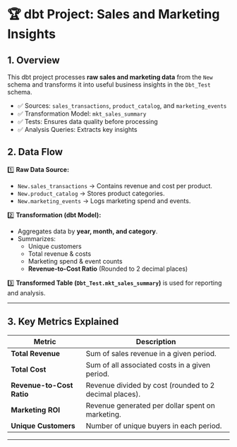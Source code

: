 # 🏆 dbt Project: Sales and Marketing Insights

## **1. Overview**
This dbt project processes **raw sales and marketing data** from the `New` schema and transforms it into useful business insights in the `Dbt_Test` schema.

- ✅ Sources: `sales_transactions`, `product_catalog`, and `marketing_events`
- ✅ Transformation Model: `mkt_sales_summary`
- ✅ Tests: Ensures data quality before processing
- ✅ Analysis Queries: Extracts key insights

## **2. Data Flow**
1️⃣ **Raw Data Source:**
   - `New.sales_transactions` → Contains revenue and cost per product.
   - `New.product_catalog` → Stores product categories.
   - `New.marketing_events` → Logs marketing spend and events.

2️⃣ **Transformation (dbt Model):**
   - Aggregates data by **year, month, and category**.
   - Summarizes:
     - Unique customers
     - Total revenue & costs
     - Marketing spend & event counts
     - **Revenue-to-Cost Ratio** (Rounded to 2 decimal places)
   
3️⃣ **Transformed Table (`Dbt_Test.mkt_sales_summary`)** is used for reporting and analysis.

---

## **3. Key Metrics Explained**
| Metric | Description |
|--------|------------|
| **Total Revenue** | Sum of sales revenue in a given period. |
| **Total Cost** | Sum of all associated costs in a given period. |
| **Revenue-to-Cost Ratio** | Revenue divided by cost (rounded to 2 decimal places). |
| **Marketing ROI** | Revenue generated per dollar spent on marketing. |
| **Unique Customers** | Number of unique buyers in each period. |

---


